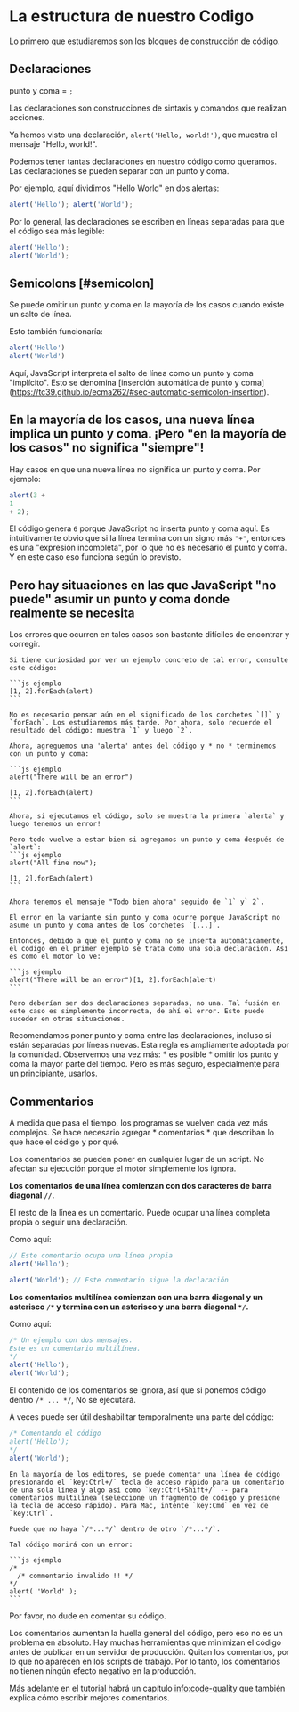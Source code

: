 # La estructura de nuestro Codigo

Lo primero que estudiaremos son los bloques de construcción de código.

## Declaraciones
punto y coma = `;`

Las declaraciones son construcciones de sintaxis y comandos que realizan acciones.

Ya hemos visto una declaración, `alert('Hello, world!')`, que muestra el mensaje "Hello, world!".

Podemos tener tantas declaraciones en nuestro código como queramos. Las declaraciones se pueden separar con un punto y coma.

Por ejemplo, aquí dividimos "Hello World" en dos alertas:

```js ejemplo
alert('Hello'); alert('World');
```

Por lo general, las declaraciones se escriben en líneas separadas para que el código sea más legible:

```js ejemplo
alert('Hello');
alert('World');
```

## Semicolons [#semicolon]

Se puede omitir un punto y coma en la mayoría de los casos cuando existe un salto de línea.

Esto también funcionaría:

```js ejemplo
alert('Hello')
alert('World')
```

Aquí, JavaScript interpreta el salto de línea como un punto y coma "implícito". Esto se denomina [inserción automática de punto y coma] (https://tc39.github.io/ecma262/#sec-automatic-semicolon-insertion).

## En la mayoría de los casos, una nueva línea implica un punto y coma. ¡Pero "en la mayoría de los casos" no significa "siempre"!

Hay casos en que una nueva línea no significa un punto y coma. Por ejemplo:

```js ejemplo
alert(3 +
1
+ 2);
```

El código genera `6` porque JavaScript no inserta punto y coma aquí. Es intuitivamente obvio que si la línea termina con un signo más `"+"`, entonces es una "expresión incompleta", por lo que no es necesario el punto y coma. Y en este caso eso funciona según lo previsto.

## Pero hay situaciones en las que JavaScript "no puede" asumir un punto y coma donde realmente se necesita ##

Los errores que ocurren en tales casos son bastante difíciles de encontrar y corregir.

````smart header="An example of an error"
Si tiene curiosidad por ver un ejemplo concreto de tal error, consulte este código:

```js ejemplo
[1, 2].forEach(alert)
```

No es necesario pensar aún en el significado de los corchetes `[]` y `forEach`. Los estudiaremos más tarde. Por ahora, solo recuerde el resultado del código: muestra `1` y luego `2`.

Ahora, agreguemos una 'alerta' antes del código y * no * terminemos con un punto y coma:

```js ejemplo
alert("There will be an error")

[1, 2].forEach(alert)
```

Ahora, si ejecutamos el código, solo se muestra la primera `alerta` y luego tenemos un error!

Pero todo vuelve a estar bien si agregamos un punto y coma después de `alert`:
```js ejemplo
alert("All fine now");

[1, 2].forEach(alert)  
```

Ahora tenemos el mensaje "Todo bien ahora" seguido de `1` y` 2`.

El error en la variante sin punto y coma ocurre porque JavaScript no asume un punto y coma antes de los corchetes `[...]`.

Entonces, debido a que el punto y coma no se inserta automáticamente, el código en el primer ejemplo se trata como una sola declaración. Así es como el motor lo ve:

```js ejemplo
alert("There will be an error")[1, 2].forEach(alert)
```

Pero deberían ser dos declaraciones separadas, no una. Tal fusión en este caso es simplemente incorrecta, de ahí el error. Esto puede suceder en otras situaciones.
````

Recomendamos poner punto y coma entre las declaraciones, incluso si están separadas por líneas nuevas. Esta regla es ampliamente adoptada por la comunidad. Observemos una vez más: * es posible * omitir los punto y coma la mayor parte del tiempo. Pero es más seguro, especialmente para un principiante, usarlos.

## Commentarios

A medida que pasa el tiempo, los programas se vuelven cada vez más complejos. Se hace necesario agregar * comentarios * que describan lo que hace el código y por qué.

Los comentarios se pueden poner en cualquier lugar de un script. No afectan su ejecución porque el motor simplemente los ignora.

**Los comentarios de una línea comienzan con dos caracteres de barra diagonal `//`.**

El resto de la línea es un comentario. Puede ocupar una línea completa propia o seguir una declaración.

Como aquí:
```js ejemplo
// Este comentario ocupa una línea propia
alert('Hello');

alert('World'); // Este comentario sigue la declaración
```

**Los comentarios multilínea comienzan con una barra diagonal y un asterisco <code>/&#42;</code> y termina con un asterisco y una barra diagonal <code>&#42;/</code>.**

Como aquí:

```js ejemplo
/* Un ejemplo con dos mensajes.
Este es un comentario multilínea.
*/
alert('Hello');
alert('World');
```

El contenido de los comentarios se ignora, así que si ponemos código dentro <code>/&#42; ... &#42;/</code>, No se ejecutará.

A veces puede ser útil deshabilitar temporalmente una parte del código:

```js ejemplo
/* Comentando el código
alert('Hello');
*/
alert('World');
```

```Usa accesos rapidos del teclado
En la mayoría de los editores, se puede comentar una línea de código presionando el `key:Ctrl+/` tecla de acceso rápido para un comentario de una sola línea y algo así como `key:Ctrl+Shift+/` -- para comentarios multilínea (seleccione un fragmento de código y presione la tecla de acceso rápido). Para Mac, intente `key:Cmd` en vez de `key:Ctrl`.
```

````¡Los comentarios anidados no son compatibles!
Puede que no haya `/*...*/` dentro de otro `/*...*/`.

Tal código morirá con un error:

```js ejemplo
/*
  /* commentario invalido !! */
*/
alert( 'World' );
```
````


Por favor, no dude en comentar su código.

Los comentarios aumentan la huella general del código, pero eso no es un problema en absoluto. Hay muchas herramientas que minimizan el código antes de publicar en un servidor de producción. Quitan los comentarios, por lo que no aparecen en los scripts de trabajo. Por lo tanto, los comentarios no tienen ningún efecto negativo en la producción.

Más adelante en el tutorial habrá un capítulo <info:code-quality> que también explica cómo escribir mejores comentarios.
